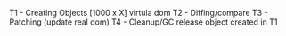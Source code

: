 T1 - Creating Objects [1000 x X] virtula dom
T2 - Diffing/compare
T3 - Patching (update real dom)
T4 - Cleanup/GC release object created in T1